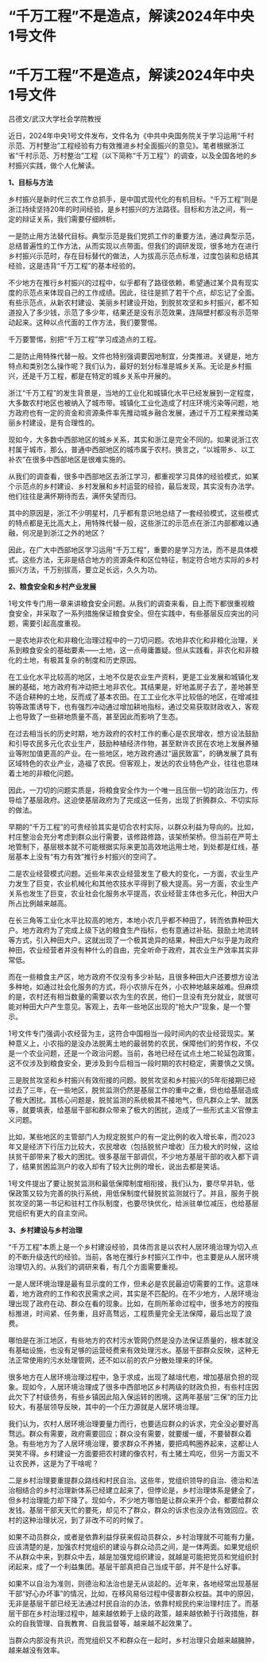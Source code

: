 # “千万工程”不是造点，解读2024年中央1号文件

# “千万工程”不是造点，解读2024年中央1号文件

吕德文/武汉大学社会学院教授

近日，2024年中央1号文件发布，文件名为《中共中央国务院关于学习运用“千村示范、万村整治”工程经验有力有效推进乡村全面振兴的意见》。笔者根据浙江省“千村示范、万村整治”工程（以下简称“千万工程”）的调查，以及全国各地的乡村振兴实践，做个人化解读。

**1、目标与方法**

乡村振兴是新时代三农工作总抓手，是中国式现代化的有机目标。“千万工程”则是浙江持续坚持20年的时间经验，是乡村振兴的方法路径。目标和方法之间，有一定的辩证关系，我们需要仔细辨析。

一是防止用方法替代目标。典型示范是我们党抓工作的重要方法，通过典型示范，总结普遍性的工作方法，从而实现以点带面。但我们的调研发现，很多地方在进行乡村振兴示范时，存在目标替代的做法，人为拔高示范点标准，过度包装和总结其经验，这是违背“千万工程”的基本经验的。

不少地方在推行乡村振兴的过程中，似乎都有了路径依赖，希望通过某个具有现实度的示范点来体现自己的工作成绩。因此，往往是抓了若干个点，却忘记了全面。有些示范点，从新农村建设、美丽乡村建设开始，到脱贫攻坚和乡村振兴，都不知道投入了多少钱，示范了多少年，结果还是没有示范效果，连隔壁村都没有示范带动起来。这种以点代面的工作方法，我们要警惕。

千万要警惕，别把“千万工程”学习成造点的工程。

二是防止用特殊代替一般。文件也特别强调要因地制宜，分类推进。关键是，地方特点和类别怎么操作呢？我们认为，最好的划分标准是城乡关系。无论是乡村振兴，还是千万工程，都是在特定的城乡关系中开展的。

浙江“千万工程”的发生背景是，当地的工业化和城镇化水平已经发展到一定程度，大多数农村地区也被纳入了城市带。城镇化工业化造成了村庄环境污染等问题，地方政府也有一定的资金和资源条件率先推动城乡融合发展，通过千万工程来推动美丽乡村建设，是有合理性的。

现如今，大多数中西部地区的城乡关系，其实和浙江是完全不同的。如果说浙江农村属于城市，那么，普通中西部地区的城市属于农村。换言之，“以城带乡、以工补农”在很多中西部地区是很难实施的。

从我们的调查看，很多中西部地区去浙江学习，都重视学习具体的经验模式，如某个示范点的乡村建设、乡村发展和乡村运营的经验，最后发现，其实没有办法学。他们往往是满怀期待而去，满怀失望而归。

其中的原因是，浙江不少明星村，几乎都有意识地总结了一套经验模式，这些模式的特点都是无比高大上，用特殊代替一般，这些浙江的示范点在浙江内部都难以通融，何况是到浙江之外的地区？

因此，在广大中西部地区学习运用“千万工程”，重要的是学习方法，而不是具体模式。这些方法，无非是结合地方的资源条件和区位特征，制定符合地方实际的乡村振兴方法，千万别拔高，要立足长远，久久为功。

**2、粮食安全和乡村产业发展**

1号文件专门用一章来讲粮食安全问题。从我们的调查来看，自上而下都很重视粮食安全，并采取了一系列措施保证粮食安全。但在实践中，有些基层反应突出的问题，需要引起高度重视。

一是农地非农化和非粮化治理过程中的一刀切问题。农地非农化和非粮化治理，关系到粮食安全的基础要素——土地，这一点毋庸置疑。但从实践看，非农化和非粮化的土地，有极其复杂的制度和历史原因。

在工业化水平比较高的地区，土地不仅是农业生产资料，更是工业发展和城镇化发展的基础，地方政府有冲动把土地非农化。其结果是，好地盖房子去了，差地甚至不适合耕种的土地，反而成了基本农田。在工工业化水平比较低的地区，在增减挂钩等政策诱导下，也有强烈冲动通过增加耕地指标，通过交易获取财政收入，客观上也导致了一些耕地质量不高，甚至因此而影响了生态。

在过去相当长的历史时期，地方政府的农村工作的重心是农民增收，想方设法鼓励和引导农民多元化农业生产，鼓励种植经济作物，甚至默许农民在农地上发展养殖业等附加值更高的产业。在一些地区，地方政府通过“逼民致富”，的确发展了具有区域特色的农业产业，造福了农民。但客观上，发达的农业特色产业，往往也意味着土地的非粮化问题。

因此，一刀切的问题实质是，将粮食安全作为一个唯一且压倒一切的政治压力，传导给了基层政府。这迫使基层政府为了完成这一任务，出现了折腾群众、不切实际的做法。

早期的“千万工程”的可贵经验其实是切合农村实际，以群众利益为导向的。比如，村庄整治会充分考虑到群众出行需要，该修路修路，该架桥架桥。但当前在严苛土地管制下，基层根本就不可能根据实际来更加高效地运用土地，到处都是红线，基层基本上没有“有力有效”推行乡村振兴的空间了。

二是农业经营模式问题。近些年来农业经营发生了极大的变化，一方面，农业生产力发生了巨变，农业机械化和其他农技水平得到了极大提高。另一方面，农业生产关系也发生了巨变，农业社会化服务水平提高，农业经营主体也多元化，种田大户所占比例越来越高。

在长三角等工业化水平比较高的地方，本地小农几乎都不种田了，转而依靠种田大户。地方政府为了完成上级下达的粮食生产指标，也有意通过补贴、鼓励土地流转等方式，引入种田大户。这就出现了一个极其诡异的结果，种田大户似乎是为政府种田，农业经营者并没有种什么的自由，完全听命于政府，其农业生产效率其实非常低。

而在一些粮食主产区，地方政府不仅没有多少补贴，且很多种田大户还要想方设法多种地，如通过社会化服务的方式，将小农排斥在外，小农种地越来越难。但麻烦的是，农村还有相当数量的需要以农为生的农民，他们一旦没有充分就业，就很可能对种田大户产生意见。客观上，去年一些地区出现的“抢大户”现象，是一个警示。

1号文件专门强调小农经营为主，这符合中国相当一段时间内的农业经营现实。某种意义上，小农指的是没办法脱离土地的最弱势的农民，保障他们的劳作权，不仅是一个农业问题，还是一个政治问题。当前，各地已经在试点土地二轮延包政策，这不仅涉及到粮食安全，更涉及到今后相当一段时期的农村稳定，需要慎之又慎。

三是脱贫攻坚和乡村振兴有效衔接的问题。脱贫攻坚和乡村振兴的5年衔接期已经过去了三年，在一些地区，脱贫监测仍然是基层工作的重中之重，但也给基层造成了极大困扰。其核心问题是，脱贫监测的系统极其不接地气，但凡群众上学、就医等，就要填表，给基层干部和群众带来了极大的困扰，造成了一些形式主义官僚主义问题。

比如，某些地区的主管部门人为规定脱贫户的有一定比例的收入增长率，而2023年又是经济下行压力比较大，农民增收（包括脱贫户增收）压力极大的时候，这给扶贫干部带来了极大的困扰。很多基层干部调侃，不少地方基层干部的收入都下调了，结果贫困监测户的收入却有了较大比例的增长，说出去都是笑话。

1号文件提出了要让脱贫监测和最低保障制度相衔接，我们认为，要尽早并轨，低保政策又较为完善的执行系统，用低保制度代替脱贫监测就行了。并且，服务于脱贫攻坚的第一书记和驻村工作队制度，也要尽快优化，给派驻单位减压，也给基层党组织有更大的自主空间。

**3、乡村建设与乡村治理**

“千万工程”本质上是一个乡村建设经验，具体而言是以农村人居环境治理为切入点的不断升级迭代的经验。当前，各地在推行乡村振兴工作中，也主要是从人居环境治理切入的。从我们的调研来看，有几个方面需要重视。

一是人居环境治理是最有显示度的工作，但未必是农民最迫切需要的工作。这意味着，地方政府的工作和农民需求之间，其实是不匹配的。在不少地方，人居环境治理出现了政府在动、群众在看的现象。比如，在厕所革命过程中，很多地方的按指标推进，时间紧、任务重，且好高骛远，工程质量完全无法保障，最后出现了浪费。

哪怕是在浙江地区，有些地方的农村污水管网仍然是没办法保证质量的，根本就没有基础设施，也没有足够的运营经费来有效处理污水。基层干部群众反映，这种无法正常使用的污水处理管网，还不如以前的农户分散处理来的环保。

很多地方在人居环境治理过程中，急于求成，出现了越俎代庖，增加基层负担的现象。现如今，人居环境治理成了很多中西部地区乡村两级的财政负担，有些村庄因此欠下了村级债务，有些乡镇因此陷入保运转的困境。这两年基层“三保”的压力比较大，有基层领导反映，其中的一个压力源就是人居环境治理。

我们认为，农村人居环境治理要量力而行，也要适应群众的诉求，完全没必要好高骛远。群众有需要，政府需要回应；群众没有需要，就要缓一缓，不要替群众着急。有些地方为了人居环境治理，要求群众不养猪，要把鸡鸭圈养起来，这都让人哭笑不得。乡村建设一方面要把农村建的像农村，有土猪土鸡吃，但另一方面又不让农民养，这是为了干啥呢？

二是乡村治理要重提群众路线和村民自治。这些年，党组织领导的自治、德治和法治相结合的乡村治理新体系已经建立起来了，但悖论是，乡村治理体系是健全了，但乡村治理能力却下降了。现如今，不少地方哪怕是让群众来开个会，都要给群众发钱。基层干部天天忙的要死，却见不了群众，群众的诉求也没办法有效回应。农村的这种治理状况，到了非改不可的时候了。

如果不动员群众，或者是依靠利益俘获来假动员群众，乡村治理就不可能有力量。应该清楚的是，加强农村党组织的建设与群众动员之间，是一体两面。如果党组织不从群众中来，到群众中去，越是加强党组织建设，就越是可能把党员和党组织封闭起来，成了一个利益集团。基层干部真把自己当成干部，并不是什么好事。

如果不以自治为准则，则德治和法治也是无从谈起的。近年来，各地经常出现基层干部“好心办坏事”的情况，比如，在移风易俗过程中侵害群众权益。其中的原因，无非是基层干部已经无法通过村民自治的办法，依靠村规民约来治理村庄了。而基层干部在乡村治理过程中，越来越依赖于上级的政策，越来越依赖于行政措施，群众的自我管理、自我教育、自我监督等，越来越不起效果了。

当群众内部没有共识，而党组织又不和群众在一起时，乡村治理只会越来越臃肿，越来越没有效率。

